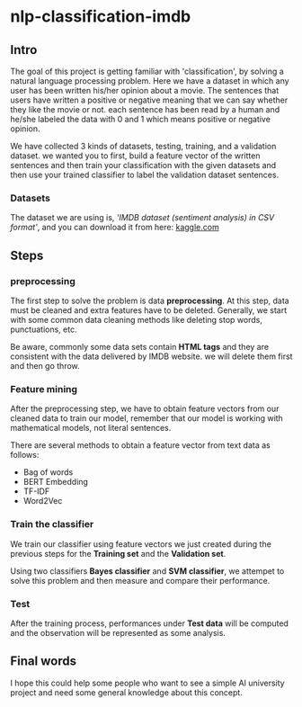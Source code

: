 # nlp-classification-imdb

## Intro
The goal of this project is getting familiar with 'classification', by solving a natural language processing problem. Here we have a dataset in which any user has been written his/her opinion about a movie. The sentences that users have written a positive or negative meaning that we can say whether they like the movie or not. each sentence has been read by a human and he/she labeled the data with 0 and 1 which means positive or negative opinion.

We have collected 3 kinds of datasets, testing, training, and a validation dataset. we wanted you to first, build a feature vector of the written sentences and then train your classification with the given datasets and then use your trained classifier to label the validation dataset sentences.

### Datasets
The dataset we are using is, *'IMDB dataset (sentiment analysis) in CSV format'*, and you can download it from here: [kaggle.com](https://kaggle.com/columbine/imdb-dataset-sentiment-analysis-in-csv-format)


## Steps
### preprocessing
The first step to solve the problem is data **preprocessing**. At this step, data must be cleaned and extra features have to be deleted. Generally, we start with some common data cleaning methods like deleting stop words, punctuations, etc.

Be aware, commonly some data sets contain **HTML tags** and they are consistent with the data delivered by IMDB website. we will delete them first and then go throw.

### Feature mining
After the preprocessing step, we have to obtain feature vectors from our cleaned data to train our model, remember that our model is working with mathematical models, not literal sentences.

There are several methods to obtain a feature vector from text data as follows:

* Bag of words
* BERT Embedding
* TF-IDF
* Word2Vec

### Train the classifier
We train our classifier using feature vectors we just created during the previous steps for the **Training set** and the **Validation set**.

Using two classifiers **Bayes classifier** and **SVM classifier**, we attempet to solve this problem and then measure and compare their performance.

### Test

After the training process, performances under **Test data** will be computed and the observation will be represented as some analysis.

## Final words
I hope this could help some people who want to see a simple AI university project and need some general knowledge about this concept.
